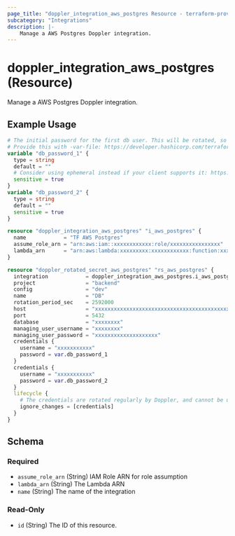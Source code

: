 ```yaml
---
page_title: "doppler_integration_aws_postgres Resource - terraform-provider-doppler"
subcategory: "Integrations"
description: |-
	Manage a AWS Postgres Doppler integration.
---
```


# doppler_integration_aws_postgres (Resource)

Manage a AWS Postgres Doppler integration.

## Example Usage

```terraform
# The initial password for the first db user. This will be rotated, so we provide a default and ignore changes below.
# Provide this with -var-file: https://developer.hashicorp.com/terraform/language/values/variables#variable-definitions-tfvars-files 
variable "db_password_1" {
  type = string
  default = ""
  # Consider using ephemeral instead if your client supports it: https://developer.hashicorp.com/terraform/language/values/variables#exclude-values-from-state
  sensitive = true
}
variable "db_password_2" {
  type = string
  default = ""
  sensitive = true
}

resource "doppler_integration_aws_postgres" "i_aws_postgres" {
  name            = "TF AWS Postgres"
  assume_role_arn = "arn:aws:iam::xxxxxxxxxxxx:role/xxxxxxxxxxxxxxxx"
  lambda_arn      = "arn:aws:lambda:xxxxxxxxx:xxxxxxxxxxxx:function:xxxxxxxxxxxxxxxxxxxx"
}

resource "doppler_rotated_secret_aws_postgres" "rs_aws_postgres" {
  integration            = doppler_integration_aws_postgres.i_aws_postgres.id
  project                = "backend"
  config                 = "dev"
  name                   = "DB"
  rotation_period_sec    = 2592000
  host                   = "xxxxxxxxxxxxxxxxxxxxxxxxxxxxxxxxxxxxxxxxxxxxxxxxxxx"
  port                   = 5432
  database               = "xxxxxxxx"
  managing_user_username = "xxxxxxxx"
  managing_user_password = "xxxxxxxxxxxxxxxxxxxx"
  credentials {
    username = "xxxxxxxxxxx"
    password = var.db_password_1
  }
  credentials {
    username = "xxxxxxxxxxx"
    password = var.db_password_2
  }
  lifecycle {
    # The credentials are rotated regularly by Doppler, and cannot be updated via TF after initialization, so skip checking the credentials against state.
    ignore_changes = [credentials]
  }
}
```

<!-- schema generated by tfplugindocs -->
## Schema

### Required

- `assume_role_arn` (String) IAM Role ARN for role assumption
- `lambda_arn` (String) The Lambda ARN
- `name` (String) The name of the integration

### Read-Only

- `id` (String) The ID of this resource.
